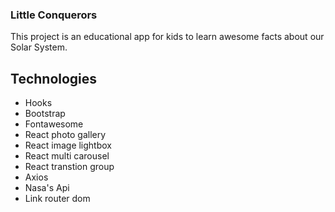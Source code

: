 ### Little Conquerors

This project is an educational app for kids to learn awesome facts about our Solar System.

## Technologies

- Hooks
- Bootstrap
- Fontawesome
- React photo gallery
- React image lightbox
- React multi carousel
- React transtion group
- Axios
- Nasa's Api
- Link router dom
